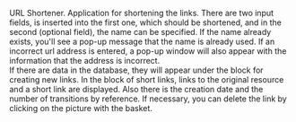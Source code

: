 URL Shortener.
Application for shortening the links. There are two input fields,  is inserted into the first one, which should be shortened, and in the second (optional field), the name can be specified. If the name already exists, you'll see a pop-up message that the name is already used. If an incorrect url address is entered, a pop-up window will also appear with the information that the address is incorrect. <br>
If there are data in the database, they will appear under the block for creating new links. In the block of short links, links to the original resource and a short link are displayed. Also there is the creation date and the number of transitions by reference. If necessary, you can delete the link by clicking on the picture with the basket. <br>